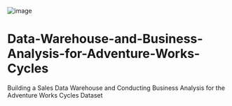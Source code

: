 ![image](https://github.com/tansuong2003/Data-Warehouse-and-Business-Analysis-for-Adventure-Works-Cycles/assets/88469624/88e3d138-c2c6-4d62-8162-bd9471f5eb67)
# Data-Warehouse-and-Business-Analysis-for-Adventure-Works-Cycles
Building a Sales Data Warehouse and Conducting Business Analysis for the Adventure Works Cycles Dataset 
